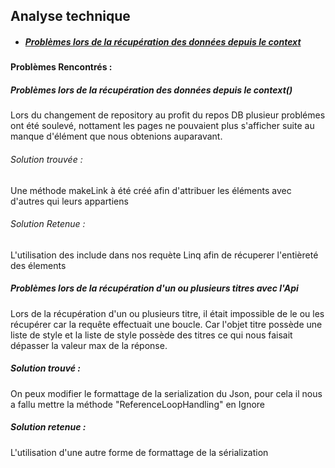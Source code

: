 

## Analyse technique

* ##### [Problèmes lors de la récupération des données depuis le context]()



####	Problèmes Rencontrés : 

##### Problèmes lors de la récupération des données depuis le context()

Lors du changement de repository au profit du repos DB plusieur problémes ont été soulevé, nottament les pages ne pouvaient plus s'afficher suite au manque d'élément que nous obtenions auparavant.

###### Solution trouvée : 

Une méthode makeLink à été créé afin d'attribuer les éléments avec d'autres qui leurs appartiens

###### Solution Retenue : 

L'utilisation des include dans nos requète Linq afin de récuperer l'entièreté des élements

##### Problèmes lors de la récupération d'un ou plusieurs titres avec l'Api

Lors de la récupération d'un ou plusieurs titre, il était impossible de le ou les récupérer car la requête effectuait une boucle. Car l'objet titre possède une liste de style et la liste de style possède des titres
ce qui nous faisait dépasser la valeur max de la réponse. 

##### Solution trouvé : 

On peux modifier le formattage de la serialization du Json, pour cela il nous a fallu mettre la méthode "ReferenceLoopHandling" en Ignore

##### Solution retenue : 

L'utilisation d'une autre forme de formattage de la sérialization



